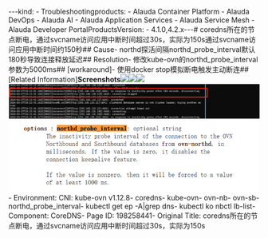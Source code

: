 ---kind:   - Troubleshootingproducts:    - Alauda Container Platform   - Alauda DevOps   - Alauda AI   - Alauda Application Services   - Alauda Service Mesh   - Alauda Developer PortalProductsVersion:   - 4.1.0,4.2.x---<!-- A type of document that involves encountering a fault, diag...it, performing root cause analysis, and providing solutions. --># coredns所在的节点断电，通过svcname访问应用中断时间超过30s，实际为150s通过svcname访问应用中断时间约150秒## Cause- northd探活间隔northd_probe_interval默认180秒导致连接释放延迟## Resolution- 修改kube-ovn的northd_probe_interval参数为5000ms## [workaround]- 使用docker stop模拟断电触发主动断连## [Related Information]**Screenshots**![](https://jira.alauda.cn/secure/attachment/174705/174705_image-2024-03-27-16-24-41-983.png)![](https://jira.alauda.cn/secure/attachment/174794/174794_image-2024-03-28-13-13-32-906.png)![](https://jira.alauda.cn/secure/attachment/174702/174702_image-2024-03-27-16-19-48-875.png)![](assets/corednssuo-zai-de-jie-dian-duan-dian-tong-guo-svcnamefang-wen-ying-yong-zhong-du/image-2024-3-29_16-11-50.png)![](assets/corednssuo-zai-de-jie-dian-duan-dian-tong-guo-svcnamefang-wen-ying-yong-zhong-du/image-2024-3-29_16-20-20.png)- Environment: CNI: kube-ovn v1.12.8- coredns- kube-ovn- ovn-nb- ovn-sb- northd_probe_interval- kubectl get ep -A|grep dns- kubectl ko nbctl lb-list- Component: CoreDNS- Page ID: 198258441- Original Title: coredns所在的节点断电，通过svcname访问应用中断时间超过30s，实际为150s
